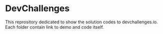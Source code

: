 # DevChallenges
This reprository dedicated to show the solution codes to devchallenges.io. Each folder contain link to demo and code itself.
